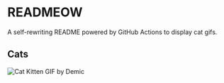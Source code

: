 # READMEOW

A self-rewriting README powered by GitHub Actions to display cat gifs.

## Cats

![Cat Kitten GIF by Demic](https://media2.giphy.com/media/3oriO0OEd9QIDdllqo/200.gif?cid=9acd02da54xschobpfljwmim6sarzwr44qc0rurwc1qcmkt7&ep=v1_gifs_search&rid=200.gif&ct=g)
